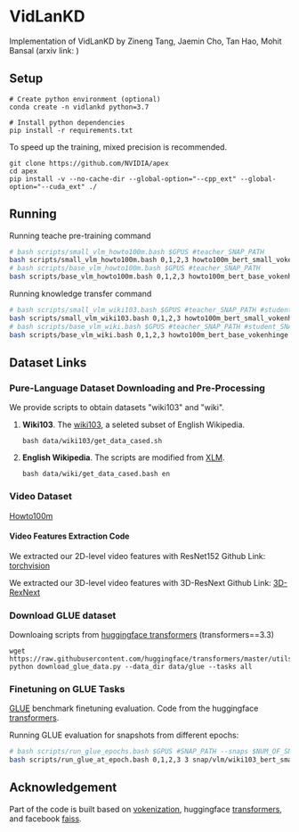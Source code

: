 # VidLanKD

Implementation of VidLanKD by Zineng Tang, Jaemin Cho, Tan Hao, Mohit Bansal
(arxiv link: )
## Setup
```
# Create python environment (optional)
conda create -n vidlankd python=3.7

# Install python dependencies
pip install -r requirements.txt
```
To speed up the training, mixed precision is recommended. 
```
git clone https://github.com/NVIDIA/apex
cd apex
pip install -v --no-cache-dir --global-option="--cpp_ext" --global-option="--cuda_ext" ./
```

## Running
Running teache pre-training command
```bash
# bash scripts/small_vlm_howto100m.bash $GPUS #teacher_SNAP_PATH
bash scripts/small_vlm_howto100m.bash 0,1,2,3 howto100m_bert_small_vokenhinge
# bash scripts/base_vlm_howto100m.bash $GPUS #teacher_SNAP_PATH
bash scripts/base_vlm_howto100m.bash 0,1,2,3 howto100m_bert_base_vokenhinge
```
Running knowledge transfer command
```bash
# bash scripts/small_vlm_wiki103.bash $GPUS #teacher_SNAP_PATH #student_SNAP_PATH
bash scripts/small_vlm_wiki103.bash 0,1,2,3 howto100m_bert_small_vokenhinge wiki103_bert_small_vokenmmd
# bash scripts/base_vlm_wiki.bash $GPUS #teacher_SNAP_PATH #student_SNAP_PATH
bash scripts/base_vlm_wiki.bash 0,1,2,3 howto100m_bert_base_vokenhinge wiki_bert_base_vokenmmd
```

## Dataset Links

### Pure-Language Dataset Downloading and Pre-Processing 
We provide scripts to obtain datasets "wiki103" and "wiki".
1. **Wiki103**. The [wiki103](https://blog.einstein.ai/the-wikitext-long-term-dependency-language-modeling-dataset/), a seleted subset of English Wikipedia.
    ```shell script
    bash data/wiki103/get_data_cased.sh
    ```
2. **English Wikipedia**. 
The scripts are modified from [XLM](https://github.com/facebookresearch/XLM).
    ```shell script
    bash data/wiki/get_data_cased.bash en
    ```

### Video Dataset

[Howto100m](https://www.di.ens.fr/willow/research/howto100m/)

#### Video Features Extraction Code

We extracted our 2D-level video features with ResNet152 
Github Link: [torchvision](https://github.com/pytorch/vision)

We extracted our 3D-level video features with 3D-ResNext
Github Link: [3D-RexNext](https://github.com/kenshohara/3D-ResNets-PyTorch) 

### Download GLUE dataset
Downloaing scripts from [huggingface transformers](https://github.com/huggingface/transformers/tree/master/examples/text-classification) (transformers==3.3)
```shell script
wget https://raw.githubusercontent.com/huggingface/transformers/master/utils/download_glue_data.py
python download_glue_data.py --data_dir data/glue --tasks all
```

### Finetuning on GLUE Tasks
[GLUE](https://gluebenchmark.com/) benchmark finetuning evaluation. Code from the huggingface [transformers](https://github.com/huggingface/transformers).

Running GLUE evaluation for snapshots from different epochs:
```bash
# bash scripts/run_glue_epochs.bash $GPUS #SNAP_PATH --snaps $NUM_OF_SNAPS                            
bash scripts/run_glue_at_epoch.bash 0,1,2,3 3 snap/vlm/wiki103_bert_small_vokenmmd/checkpoint-epoch0019                  
```


## Acknowledgement

Part of the code is built based on [vokenization](https://github.com/airsplay/vokenization), huggingface [transformers](https://github.com/huggingface/transformers), and facebook [faiss](https://github.com/facebookresearch/faiss).

